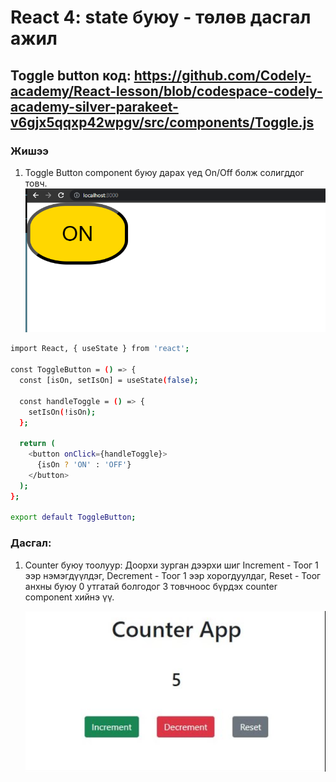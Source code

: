 # React 4: state буюу - төлөв дасгал ажил

## Toggle button код: https://github.com/Codely-academy/React-lesson/blob/codespace-codely-academy-silver-parakeet-v6gjx5qqxp42wpgv/src/components/Toggle.js

### Жишээ

1. Toggle Button component буюу дарах үед On/Off болж солигддог товч.
   ![Alt text](image-1.png)

```sh
import React, { useState } from 'react';

const ToggleButton = () => {
  const [isOn, setIsOn] = useState(false);

  const handleToggle = () => {
    setIsOn(!isOn);
  };

  return (
    <button onClick={handleToggle}>
      {isOn ? 'ON' : 'OFF'}
    </button>
  );
};

export default ToggleButton;
```

### Дасгал:

1. Counter буюу тоолуур:
   Доорхи зурган дээрхи шиг Increment - Тоог 1 ээр нэмэгдүүлдэг, Decrement - Тоог 1 ээр хорогдуулдаг, Reset - Тоог анхны буюу 0 утгатай болгодог 3 товчноос бүрдэх counter component хийнэ үү.

   ![Alt text](image.png)
